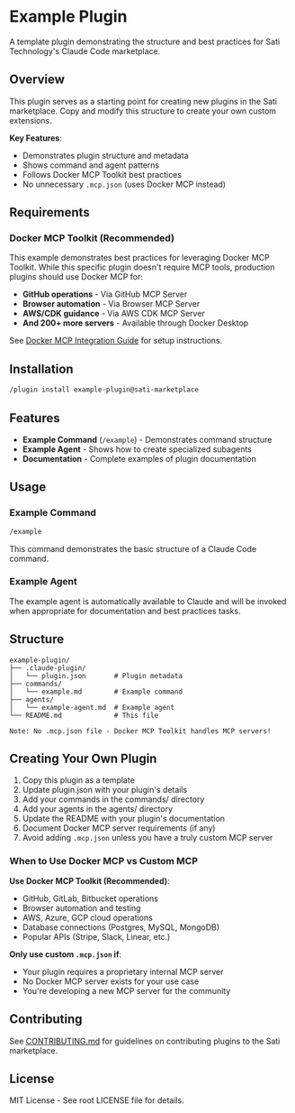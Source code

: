# Example Plugin

A template plugin demonstrating the structure and best practices for Sati Technology's Claude Code marketplace.

## Overview

This plugin serves as a starting point for creating new plugins in the Sati marketplace. Copy and modify this structure to create your own custom extensions.

**Key Features**:
- Demonstrates plugin structure and metadata
- Shows command and agent patterns
- Follows Docker MCP Toolkit best practices
- No unnecessary `.mcp.json` (uses Docker MCP instead)

## Requirements

### Docker MCP Toolkit (Recommended)

This example demonstrates best practices for leveraging Docker MCP Toolkit. While this specific plugin doesn't require MCP tools, production plugins should use Docker MCP for:

- **GitHub operations** - Via GitHub MCP Server
- **Browser automation** - Via Browser MCP Server
- **AWS/CDK guidance** - Via AWS CDK MCP Server
- **And 200+ more servers** - Available through Docker Desktop

See [Docker MCP Integration Guide](../../docs/DOCKER-MCP-GUIDE.md) for setup instructions.

## Installation

```bash
/plugin install example-plugin@sati-marketplace
```

## Features

- **Example Command** (`/example`) - Demonstrates command structure
- **Example Agent** - Shows how to create specialized subagents
- **Documentation** - Complete examples of plugin documentation

## Usage

### Example Command

```bash
/example
```

This command demonstrates the basic structure of a Claude Code command.

### Example Agent

The example agent is automatically available to Claude and will be invoked when appropriate for documentation and best practices tasks.

## Structure

```
example-plugin/
├── .claude-plugin/
│   └── plugin.json       # Plugin metadata
├── commands/
│   └── example.md        # Example command
├── agents/
│   └── example-agent.md  # Example agent
└── README.md             # This file

Note: No .mcp.json file - Docker MCP Toolkit handles MCP servers!
```

## Creating Your Own Plugin

1. Copy this plugin as a template
2. Update plugin.json with your plugin's details
3. Add your commands in the commands/ directory
4. Add your agents in the agents/ directory
5. Update the README with your plugin's documentation
6. Document Docker MCP server requirements (if any)
7. Avoid adding `.mcp.json` unless you have a truly custom MCP server

### When to Use Docker MCP vs Custom MCP

**Use Docker MCP Toolkit (Recommended)**:
- GitHub, GitLab, Bitbucket operations
- Browser automation and testing
- AWS, Azure, GCP cloud operations
- Database connections (Postgres, MySQL, MongoDB)
- Popular APIs (Stripe, Slack, Linear, etc.)

**Only use custom `.mcp.json` if**:
- Your plugin requires a proprietary internal MCP server
- No Docker MCP server exists for your use case
- You're developing a new MCP server for the community

## Contributing

See [CONTRIBUTING.md](../../CONTRIBUTING.md) for guidelines on contributing plugins to the Sati marketplace.

## License

MIT License - See root LICENSE file for details.
